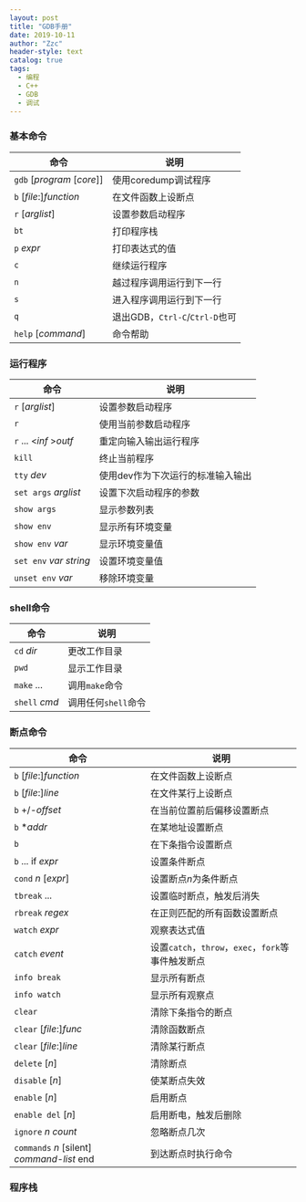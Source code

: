 ```yaml
---
layout: post
title: "GDB手册"
date: 2019-10-11
author: "Zzc"
header-style: text
catalog: true
tags:
  - 编程
  - C++
  - GDB
  - 调试
---
```


### 基本命令

命令 | 说明
-|-
`gdb` [*program* [*core*]] | 使用coredump调试程序
`b` [*file*:]*function* | 在文件函数上设断点
`r` [*arglist*] | 设置参数启动程序
`bt` | 打印程序栈
`p` *expr* | 打印表达式的值
`c` | 继续运行程序
`n` | 越过程序调用运行到下一行
`s` | 进入程序调用运行到下一行
`q` | 退出GDB，`Ctrl-C`/`Ctrl-D`也可
`help` [*command*] | 命令帮助

### 运行程序

命令 | 说明
-|-
`r` [*arglist*] | 设置参数启动程序
`r` | 使用当前参数启动程序
`r` ... \<*inf* \>*outf* | 重定向输入输出运行程序
`kill` | 终止当前程序
`tty` *dev* | 使用dev作为下次运行的标准输入输出
`set args` *arglist* | 设置下次启动程序的参数
`show args` | 显示参数列表
`show env` | 显示所有环境变量
`show env` *var* | 显示环境变量值
`set env` *var* *string* | 设置环境变量值
`unset env` *var* | 移除环境变量

### shell命令

命令 | 说明
-|-
`cd` *dir* | 更改工作目录
`pwd` | 显示工作目录
`make` ... | 调用`make`命令
`shell` *cmd* | 调用任何`shell`命令

### 断点命令

命令 | 说明
-|-
`b` [*file*:]*function* | 在文件函数上设断点
`b` [*file*:]*line* | 在文件某行上设断点
`b` +/-*offset* | 在当前位置前后偏移设置断点
`b` \**addr* | 在某地址设置断点
`b` | 在下条指令设置断点
`b` ... if *expr* | 设置条件断点
`cond` *n* [*expr*] | 设置断点*n*为条件断点
`tbreak` ... | 设置临时断点，触发后消失
`rbreak` *regex* | 在正则匹配的所有函数设置断点
`watch` *expr* | 观察表达式值
`catch` *event* | 设置`catch`，`throw`，`exec`，`fork`等事件触发断点
`info break` | 显示所有断点
`info watch` | 显示所有观察点
`clear` | 清除下条指令的断点
`clear` [*file*:]*func* | 清除函数断点
`clear` [*file*:]*line* | 清除某行断点
`delete` [*n*] | 清除断点
`disable` [*n*] | 使某断点失效
`enable` [*n*] | 启用断点
`enable del` [*n*] | 启用断电，触发后删除
`ignore` *n* *count* | 忽略断点几次
`commands` *n* [silent] *command-list* end | 到达断点时执行命令

###  程序栈

